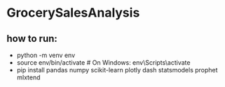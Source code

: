 # GrocerySalesAnalysis
 
## how to run:
- python -m venv env
- source env/bin/activate  # On Windows: env\Scripts\activate
- pip install pandas numpy scikit-learn plotly dash statsmodels prophet mlxtend
